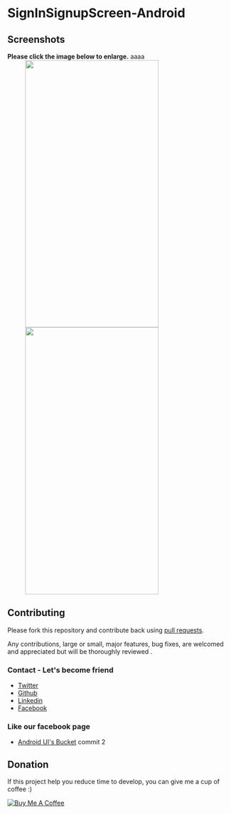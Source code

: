 # SignInSignupScreen-Android

## Screenshots

**Please click the image below to enlarge.**
aaaa
<img src="https://github.com/Shashank02051997/SignInSignupScreen-Android/blob/master/Screenshot/Screenshot_20181001-210455.png" height="600" width="300" hspace="40"><img src="https://github.com/Shashank02051997/SignInSignupScreen-Android/blob/master/Screenshot/Screenshot_20181001-210459.png" height="600" width="300" hspace="40">

## Contributing

Please fork this repository and contribute back using
[pull requests](https://github.com/Shashank02051997/SignInSignupScreen-Android/pulls).

Any contributions, large or small, major features, bug fixes, are welcomed and appreciated
but will be thoroughly reviewed .

### Contact - Let's become friend
- [Twitter](https://twitter.com/shashank020597)
- [Github](https://github.com/Shashank02051997)
- [Linkedin](https://www.linkedin.com/in/shashank-singhal-a87729b5/)
- [Facebook](https://www.facebook.com/shashanksinghal02)

### Like our facebook page
- [Android UI's Bucket](https://www.facebook.com/androiduisbucket)
commit 2
## Donation
If this project help you reduce time to develop, you can give me a cup of coffee :) 

<a href="https://www.buymeacoffee.com/mXUuDW7" target="_blank"><img src="https://bmc-cdn.nyc3.digitaloceanspaces.com/BMC-button-images/custom_images/orange_img.png" alt="Buy Me A Coffee" style="height: auto !important;width: auto !important;" ></a>
